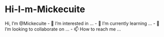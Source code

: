 # Hi-I-m-Mickecuite
Hi, I’m @Mickecuite - 👀 I’m interested in ... - 🌱 I’m currently learning ... - 💞️ I’m looking to collaborate on ... - 📫 How to reach me ...
